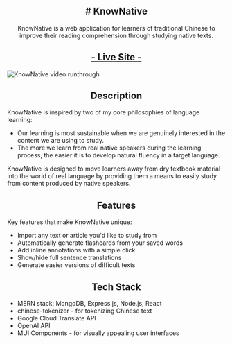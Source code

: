 ## <div align="center"># KnowNative</div>

<div align="center">KnowNative is a web application for learners of traditional Chinese to improve their reading comprehension through studying native texts.</div>

## <div align="center">[ - Live Site - ](https://knownative-730586de0f29.herokuapp.com/)</div>

![KnowNative video runthrough](public/images/kn-runthru.gif)

## <div align="center">Description</div>

KnowNative is inspired by two of my core philosophies of language learning: 

* Our learning is most sustainable when we are genuinely interested in the content we are using to study.
* The more we learn from real native speakers during the learning process, the easier it is to develop natural fluency in a target language.

KnowNative is designed to move learners away from dry textbook material into the world of real language by providing them a means to easily study from content produced by native speakers.

## <div align="center">Features</div>

Key features that make KnowNative unique:
- Import any text or article you'd like to study from
- Automatically generate flashcards from your saved words
- Add inline annotations with a simple click
- Show/hide full sentence translations
- Generate easier versions of difficult texts

## <div align="center">Tech Stack</div>
- MERN stack: MongoDB, Express.js, Node.js, React
- chinese-tokenizer - for tokenizing Chinese text
- Google Cloud Translate API
- OpenAI API
- MUI Components - for visually appealing user interfaces

